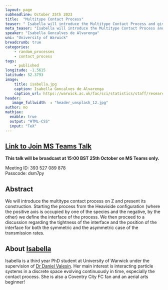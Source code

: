 ```yaml
---
layout: page
subheadline: October 25th 2023
title:  "Multitype Contact Process"
teaser: " Isabella will introduce the Multitype Contact Process and give results on the tightness and position of the interface."
meta_teaser: "Isabella will introduce the Multitype Contact Process and give results on the tightness and position of the interface. "
speaker: "Isabella Goncalves de Alvarenga"
uni: "University of Warwick"
breadcrumb: true
categories:
    - random_processes
    - contact_process
tags:
    - published
longitude: -1.5615
latitude: 52.3793
image:
    title: isabella.jpg
    caption: Isabella Goncalves de Alvarenga
    caption_url: https://warwick.ac.uk/fac/sci/statistics/staff/research_students/goncalves
header:
   image_fullwidth  : "header_unsplash_12.jpg"
author: mo
mathjax:
  enable: true
  output: "HTML-CSS"
  input: "TeX"
---
```

## [Link to Join MS Teams Talk](https://teams.microsoft.com/l/meetup-join/19%3ameeting_N2Q2NGY2NDEtYWVmNS00NzE3LWI0ZWMtMWFiZmE3NGM2MTc3%40thread.v2/0?context=%7b%22Tid%22%3a%22377e3d22-4ea1-422d-b0ad-8fcc89406b9e%22%2c%22Oid%22%3a%2243af9e94-a882-4d59-8a92-d00c8899065e%22%7d)

**This talk will be broadcast at 15:00 BST 25th October on MS Teams only.**

Meeting ID: 393 527 089 878 \
Passcode: dsm7py

## Abstract

We will introduce the multitype contact process on Z and present its construction. Starting the process from the Heaviside configuration (where the positive axis is occupied by one of the species and the negative, by the other) we define the interface of the process. We then proceed to a discussion regarding the tightness of the interface and the position of the interface for both the symmetric and the asymmetric case of the transmission rates.

## About [Isabella](https://warwick.ac.uk/fac/sci/statistics/staff/research_students/goncalves)

Isabella is a third year PhD student at University of Warwick under the supervision of [Dr Daniel Valesin](https://warwick.ac.uk/fac/sci/statistics/staff/academic-research/valesin/). Her main interest is interacting particle systems in a discrete space evolving continuously in time, especially the contact process. She is also a Coventry City FC fan and an aerial arts beginner!